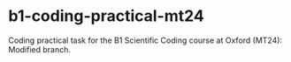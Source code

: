 # b1-coding-practical-mt24
Coding practical task for the B1 Scientific Coding course at Oxford (MT24):
Modified branch.